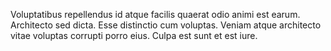 Voluptatibus repellendus id atque facilis quaerat odio animi est earum. Architecto sed dicta. Esse distinctio cum voluptas. Veniam atque architecto vitae voluptas corrupti porro eius. Culpa est sunt et est iure.